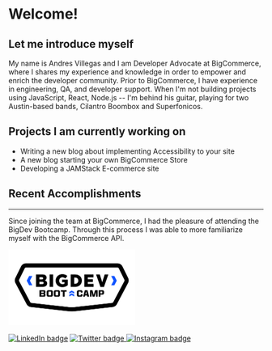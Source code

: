 # Welcome! 

## Let me introduce myself

My name is Andres Villegas and I am Developer Advocate at BigCommerce, where I shares my experience and knowledge in order to empower and enrich the developer community. Prior to BigCommerce, I have experience in engineering, QA, and developer support. When I'm not  building projects using JavaScript, React, Node.js -- I'm behind his guitar, playing for two Austin-based bands, Cilantro Boombox and Superfonicos. 

## Projects I am currently working on


* Writing a new blog about implementing Accessibility to your site
* A new blog starting your own BigCommerce Store
* Developing a JAMStack E-commerce site


## Recent Accomplishments
---

Since joining the team at BigCommerce, I had the pleasure of attending the BigDev Bootcamp. Through this process I was able to more familiarize myself with the BigCommerce API. 


<img src="https://github.com/thisisvillegas/thisisvillegas/blob/main/BigDev_2Color_Lockup.png" alt="BigDevBadge" width="250"/>



<a href="https://www.linkedin.com/in/andres-villegas-79867ab7/"> ![LinkedIn badge](https://img.shields.io/badge/-LinkedIn-0e76a8?style=plastic&logo=linkedIn)</a>
<a href="https://twitter.com/thisisvillegas">![Twitter badge](https://img.shields.io/badge/-Twitter-1DA1F2?style=plastic&logo=Twitter) </a>
<a href="https://www.instagram.com/doktordres/">![Instagram badge](https://img.shields.io/badge/-Instagram-833AB4?style=plastic&logo=Instagram)</a>
